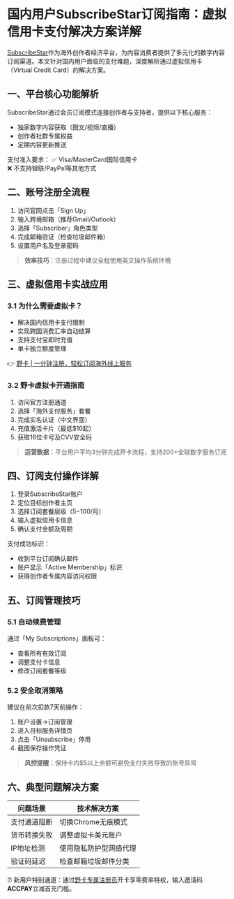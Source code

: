 # 国内用户SubscribeStar订阅指南：虚拟信用卡支付解决方案详解

[SubscribeStar](https://bbtdd.com/yeka)作为海外创作者经济平台，为内容消费者提供了多元化的数字内容订阅渠道。本文针对国内用户面临的支付难题，深度解析通过虚拟信用卡（Virtual Credit Card）的解决方案。

## 一、平台核心功能解析
SubscribeStar通过会员订阅模式连接创作者与支持者，提供以下核心服务：
- 独家数字内容获取（图文/视频/直播）
- 创作者社群专属权益
- 定期内容更新推送

支付准入要求：
✅ Visa/MasterCard国际信用卡  
❌ 不支持银联/PayPal等其他方式

## 二、账号注册全流程
1. 访问官网点击「Sign Up」
2. 输入跨境邮箱（推荐Gmail/Outlook）
3. 选择「Subscriber」角色类型
4. 完成邮箱验证（检查垃圾邮件箱）
5. 设置用户名及登录密码

> **效率技巧**：注册过程中建议全程使用英文操作系统环境

## 三、虚拟信用卡实战应用
### 3.1 为什么需要虚拟卡？
- 解决国内信用卡支付限制
- 实现跨国消费汇率自动结算
- 支持支付宝即时充值
- 单卡独立额度管理

👉 [野卡 | 一分钟注册，轻松订阅海外线上服务](https://bbtdd.com/yeka)

### 3.2 野卡虚拟卡开通指南
1. 访问官方注册通道
2. 选择「海外支付服务」套餐
3. 完成实名认证（中文界面）
4. 充值激活卡片（最低$10起）
5. 获取16位卡号及CVV安全码

> **运营数据**：平台用户平均3分钟完成开卡流程，支持200+全球数字服务订阅

## 四、订阅支付操作详解
1. 登录SubscribeStar账户
2. 定位目标创作者主页
3. 选择订阅套餐层级（$5-$100/月）
4. 输入虚拟信用卡信息
5. 确认支付金额及周期

支付成功标识：
- 收到平台订阅确认邮件
- 账户显示「Active Membership」标识
- 获得创作者专属内容访问权限

## 五、订阅管理技巧
### 5.1 自动续费管理
通过「My Subscriptions」面板可：
- 查看所有有效订阅
- 调整支付卡信息
- 修改订阅套餐等级

### 5.2 安全取消策略
建议在前次扣款7天前操作：
1. 账户设置→订阅管理
2. 进入目标服务详情页
3. 点击「Unsubscribe」停用
4. 截图保存操作凭证

> **风控提醒**：保持卡内$5以上余额可避免支付失败导致的账号异常

## 六、典型问题解决方案
| 问题场景 | 技术解决方案 |
|---------|--------------|
| 支付通道阻断 | 切换Chrome无痕模式 |
| 货币转换失败 | 调整虚拟卡美元账户 |
| IP地址检测 | 使用隐私防护型网络代理 |
| 验证码延迟 | 检查邮箱垃圾邮件分类 |

⏰ 新用户特别通道：通过[野卡专属注册页](https://bbtdd.com/yeka)开卡享零费率特权，输入邀请码**ACCPAY**立减首充门槛。